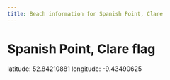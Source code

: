 ```yaml
---
title: Beach information for Spanish Point, Clare
---
```

# Spanish Point, Clare <span class="material-icons blue-flag">flag</span>

<div class="location-info">latitude: 52.84210881 longitude: -9.43490625</div>
<div id="met-eireann-warnings" onload="get_met_eireann_warnings(EI03)"></div>
<div></div>